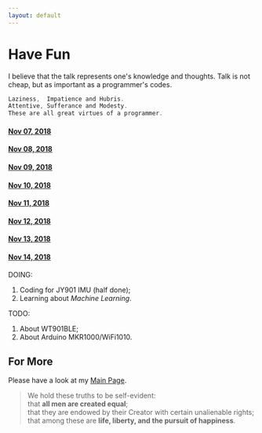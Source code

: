 ```yaml
---
layout: default
---
```

# Have Fun

I believe that the talk represents one's knowledge and thoughts. Talk is not cheap, but as important as a programmer's codes.

```C
Laziness,  Impatience and Hubris.
Attentive, Sufferance and Modesty.
These are all great virtues of a programmer.
```

#### [Nov 07, 2018](./2018-11-07.html)

#### [Nov 08, 2018](./2018-11-08.html)

#### [Nov 09, 2018](./2018-11-09.html)

#### [Nov 10, 2018](./2018-11-10.html)

#### [Nov 11, 2018](./2018-11-11.html)

#### [Nov 12, 2018](./2018-11-12.html)

#### [Nov 13, 2018](./2018-11-13.html)

#### [Nov 14, 2018](./2018-11-14.html)

DOING:

1. Coding for JY901 IMU (half done);
2. Learning about *Machine Learning*.

TODO:

1. About WT901BLE;
2. About Arduino MKR1000/WiFi1010.

## For More

Please have a look at my [Main Page](https://github.com/tic-toc-developer/).

>We hold these truths to be self-evident:  
that **all men are created equal**;  
that they are endowed by their Creator with certain unalienable rights;  
that among these are **life, liberty, and the pursuit of happiness**.  
